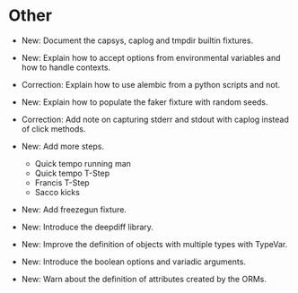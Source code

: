 # Other

* New: Document the capsys, caplog and tmpdir builtin fixtures.
* New: Explain how to accept options from environmental variables and how to handle contexts.
* Correction: Explain how to use alembic from a python scripts and not.
* New: Explain how to populate the faker fixture with random seeds.
* Correction: Add note on capturing stderr and stdout with caplog instead of click methods.
* New: Add more steps.

    * Quick tempo running man
    * Quick tempo T-Step
    * Francis T-Step
    * Sacco kicks
    

* New: Add freezegun fixture.
* New: Introduce the deepdiff library.
* New: Improve the definition of objects with multiple types with TypeVar.
* New: Introduce the boolean options and variadic arguments.
* New: Warn about the definition of attributes created by the ORMs.